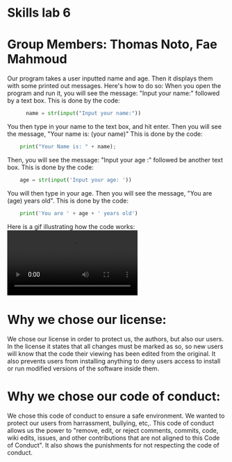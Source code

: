 # Skills lab 6
# Group Members: Thomas Noto, Fae Mahmoud
Our program takes a user inputted name and age. Then it displays them with some printed out messages.
Here's how to do so:
  When you open the program and run it, you will see the message: "Input your name:" followed by a text box.
  This is done by the code:
  ```python
        name = str(input("Input your name:"))
  ```
  You then type in your name to the text box, and hit enter.
  Then you will see the message, "Your name is: (your name)" 
  This is done by the code:
  ``` python
      print("Your Name is: " + name);
  ```
  Then, you will see the message: "Input your age :" followed be another text box.
  This is done by the code:
  ``` python
      age = str(input('Input your age: '))
  ```
  You will then type in your age.
  Then you will see the message, "You are (age) years old".
  This is done by the code: 
  ``` python
      print('You are ' + age + ' years old')
  ```
Here is a gif illustrating how the code works:
![our-mp4]([https://gyazo.com/7b986672423e6bf7e3c9aedde698ecbf](https://github.com/Fae212/hello-word/blob/main/7b986672423e6bf7e3c9aedde698ecbf.mp4)https://github.com/Fae212/hello-word/blob/main/7b986672423e6bf7e3c9aedde698ecbf.mp4)


# Why we chose our license:
  We chose our license in order to protect us, the authors, but also our users. In the license it states that all changes must be marked as so, so new users will know that the code their viewing has been edited from the original. It also prevents users from installing anything to deny users access to install or run modified versions of the software inside them.


# Why we chose our code of conduct:
  We chose this code of conduct to ensure a safe environment. We wanted to protect our users from harrassment, bullying, etc,. This code of conduct allows us the power to "remove, edit, or reject comments, commits, code, wiki edits, issues, and other contributions that are not aligned to this Code of Conduct". It also shows the punishments for not respecting the code of conduct.


